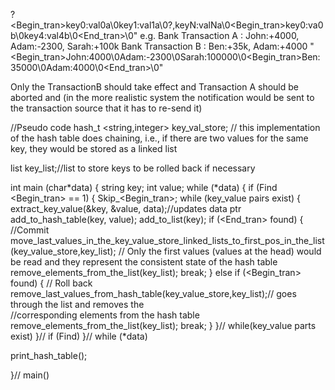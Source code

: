 ?<Begin_tran>key0:val0a\0key1:val1a\0?,keyN:valNa\0<Begin_tran>key0:va0b\0key4:val4b\0<End_tran>\0"
e.g. Bank Transaction A : John:+4000, Adam:-2300, Sarah:+100k
       Bank Transaction B : Ben:+35k, Adam:+4000
"<Begin_tran>John:4000\0Adam:-2300\0Sarah:100000\0<Begin_tran>Ben:35000\0Adam:4000\0<End_tran>\0"

Only the TransactionB should take effect and Transaction A should be aborted and (in the more realistic system the notification would be sent to the transaction source that it has to re-send it)

//Pseudo code
hash_t <string,integer> key_val_store;
// this implementation of the hash table does chaining, i.e., if there are two values for the same key, they would be stored as a linked list

list <string> key_list;//list to store keys to be rolled back if necessary

int main (char*data) {
  string key;
  int      value;
  while (*data) {
   if (Find <Begin_tran> == 1) {
     Skip_<Begin_tran>;
     while (key_value pairs exist) {
       extract_key_value(&key, &value, data);//updates data ptr
       add_to_hash_table(key, value);
       add_to_list(key);
       if (<End_tran> found) {
         //Commit
         move_last_values_in_the_key_value_store_linked_lists_to_first_pos_in_the_list(key_value_store,key_list);
         // Only the first values (values at the head) would be read and they represent the consistent state of the hash table
         remove_elements_from_the_list(key_list);
         break;
       } else if (<Begin_tran> found) {
         // Roll back
         remove_last_values_from_hash_table(key_value_store,key_list);// goes through the list and removes the  
                                                                                                              //corresponding elements from the hash table
         remove_elements_from_the_list(key_list);
         break;
       }
     }// while(key_value parts exist)
   }// if (Find)
 }// while (*data)
 
print_hash_table();

}// main()